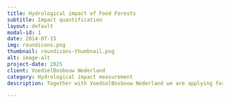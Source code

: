 ```yaml
---
title: Hydrological impact of Food Forests
subtitle: Impact quantification
layout: default
modal-id: 1
date: 2014-07-15
img: roundicons.png
thumbnail: roundicons-thumbnail.png
alt: image-alt
project-date: 2025
client: VoedselBosbouw Nederland
category: Hydrological impact measurement
description: Together with VoedselBosbouw Nederland we are applying for funding to research the (hydrological) impact of Food Forests in the Netherlands. This, to continue the work of the National Monitor Programme and help proliferate the Food Forest movement in the Netherlands.

---
```

